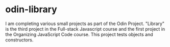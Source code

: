 # odin-library

I am completing various small projects as part of the Odin Project. "Library" is the third project in the Full-stack Javascript course and the first project in the Organizing JavaScript Code course. This project tests objects and constructors.